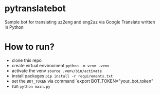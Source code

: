 # pytranslatebot

Sample bot for translating uz2eng and eng2uz via Google Translate written in Python

# How to run?

- clone this repo
- create virtual environment `python -m venv .venv`
- activate the venv `source .venv/bin/activate`
- install packages `pip install -r requirements.txt`
- set the `BOT_TOKEN` via command `export BOT_TOKEN="your_bot_token"
- run `python main.py`
